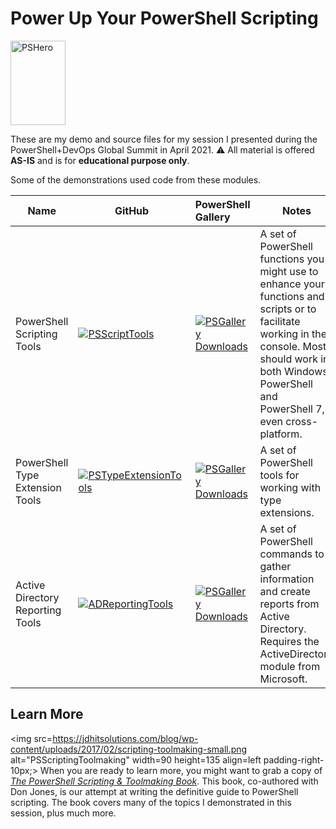 # Power Up Your PowerShell Scripting

<img src=https://jdhitsolutions.com/blog/wp-content/uploads/2018/07/powershell-hero.jpg alt="PSHero" width=88 height=135>

These are my demo and source files for my session I presented during the PowerShell+DevOps Global Summit in April 2021. :warning: All material is offered **AS-IS** and is for **educational purpose only**.

Some of the demonstrations used code from these modules.

Name| GitHub | PowerShell Gallery | Notes
|---|--- | :--- |---|
PowerShell Scripting Tools | [![PSScriptTools](https://img.shields.io/powershellgallery/v/PSScripttools.png?style=for-the-badge&logo=powershell&label=PSScriptingTools)](https://github.com/jdhitsolutions/PSScriptTools) | [![PSGallery Downloads](https://img.shields.io/powershellgallery/dt/PSScripttools.png?style=for-the-badge&logo=powershell&label=Downloads)](https://www.powershellgallery.com/packages/PSScriptTools/) | A set of PowerShell functions you might use to enhance your functions and scripts or to facilitate working in the console. Most should work in both Windows PowerShell and PowerShell 7, even cross-platform.
PowerShell Type Extension Tools | [![PSTypeExtensionTools](https://img.shields.io/powershellgallery/v/PSTypeExtensionTools.png?style=for-the-badge&logo=powershell&label=PSTypeExtensionTools)](https://github.com/jdhitsolutions/PSTypeExtensionTools) | [![PSGallery Downloads](https://img.shields.io/powershellgallery/dt/PSTypeExtensionTools.png?style=for-the-badge&logo=powershell&label=Downloads)](https://www.powershellgallery.com/packages/PSTypeExtensionTools/) | A set of PowerShell tools for working with type extensions.
Active Directory Reporting Tools | [![ADReportingTools](https://img.shields.io/powershellgallery/v/ADReportingTools.png?style=for-the-badge&logo=powershell&label=ADReportingTools)](https://github.com/jdhitsolutions/ADReportingTools) | [![PSGallery Downloads](https://img.shields.io/powershellgallery/dt/ADReportingTools.png?style=for-the-badge&&logo=powershell&label=Downloads)](https://www.powershellgallery.com/packages/ADReportingTools/)| A set of PowerShell commands to gather information and create reports from Active Directory. Requires the ActiveDirectory module from Microsoft.

## Learn More

<img src=https://jdhitsolutions.com/blog/wp-content/uploads/2017/02/scripting-toolmaking-small.png alt="PSScriptingToolmaking" width=90 height=135 align=left padding-right-10px;> When you are ready to learn more, you might want to grab a copy of [_The PowerShell Scripting & Toolmaking Book_](https://leanpub.com/powershell-scripting-toolmaking). This book, co-authored with Don Jones, is our attempt at writing the definitive guide to PowerShell scripting. The book covers many of the topics I demonstrated in this session, plus much more.

